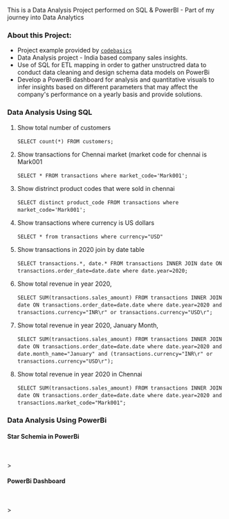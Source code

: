 This is a Data Analysis Project performed on SQL & PowerBI - Part of my journey into Data Analytics

### About this Project:
- Project example provided by <code>[codebasics](https://www.youtube.com/playlist?list=PLeo1K3hjS3uva8pk1FI3iK9kCOKQdz1I9)</code>
- Data Analysis project - India based company sales insights.
- Use of SQL for ETL mapping in order to gather unstructred data to conduct data cleaning and design schema data models on PowerBi
- Develop a PowerBi dashboard for analysis and quantitative visuals to infer insights based on different parameters that may affect the company's performance on a yearly basis and provide solutions.

### Data Analysis Using SQL
1. Show total number of customers

    `SELECT count(*) FROM customers;`

1. Show transactions for Chennai market (market code for chennai is Mark001

    `SELECT * FROM transactions where market_code='Mark001';`

1. Show distrinct product codes that were sold in chennai

    `SELECT distinct product_code FROM transactions where market_code='Mark001';`

1. Show transactions where currency is US dollars

    `SELECT * from transactions where currency="USD"`

1. Show transactions in 2020 join by date table

    `SELECT transactions.*, date.* FROM transactions INNER JOIN date ON transactions.order_date=date.date where date.year=2020;`

1. Show total revenue in year 2020,

    `SELECT SUM(transactions.sales_amount) FROM transactions INNER JOIN date ON transactions.order_date=date.date where date.year=2020 and transactions.currency="INR\r" or transactions.currency="USD\r";`
	
1. Show total revenue in year 2020, January Month,

    `SELECT SUM(transactions.sales_amount) FROM transactions INNER JOIN date ON transactions.order_date=date.date where date.year=2020 and date.month_name="January" and (transactions.currency="INR\r" or transactions.currency="USD\r");`

1. Show total revenue in year 2020 in Chennai

    `SELECT SUM(transactions.sales_amount) FROM transactions INNER JOIN date ON transactions.order_date=date.date where date.year=2020
and transactions.market_code="Mark001";`

### Data Analysis Using PowerBi

#### Star Schemia in PowerBi

<p align="center"><a><img width="80% src="images/si%20schema.PNG"/></a></p> >

#### PowerBi Dashboard

<p align="center"><a><img width="80% src="images/si%20dashboard.PNG"/></a></p> >
